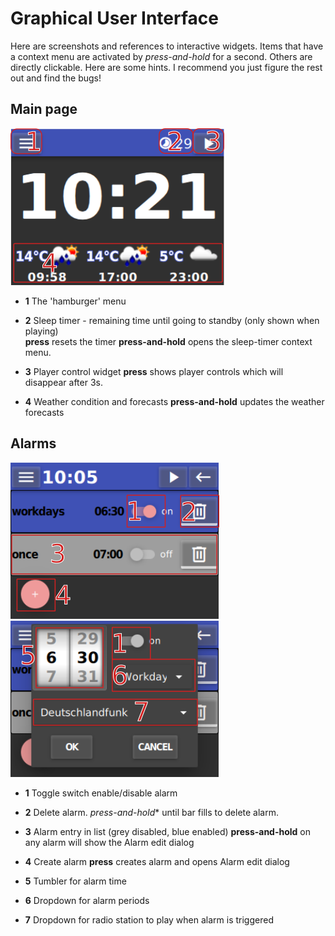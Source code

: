 # Graphical User Interface

Here are screenshots and references to interactive widgets.
Items that have a context menu are activated by *press-and-hold*
for a second. Others are directly clickable.
Here are some hints. I recommend you just figure the rest out and find the bugs!

## Main page

![Default screen with clock and weather information](./figs/main_annotated.png)

-   **1** The 'hamburger' menu

-   **2**  Sleep timer - remaining time until going to standby (only shown when
    playing)\
    **press** resets the timer
    **press-and-hold** opens the sleep-timer context menu.

-   **3**  Player control widget
    **press** shows player controls which will disappear after 3s.

-   **4**  Weather condition and forecasts
    **press-and-hold** updates the weather forecasts

## Alarms

![List of alarms](./figs/alarms_annotated.png)
![Alarm edit dialog](./figs/alarm_edit.png)

-   **1** Toggle switch enable/disable alarm

-   **2** Delete alarm. *press-and-hold** until bar fills to delete alarm.

-   **3** Alarm entry in list (grey disabled, blue enabled)
    **press-and-hold** on any alarm will show the Alarm edit dialog

-   **4** Create alarm **press** creates alarm and opens Alarm edit dialog

-   **5** Tumbler for alarm time

-   **6** Dropdown for alarm periods

-   **7** Dropdown for radio station to play when alarm is triggered
